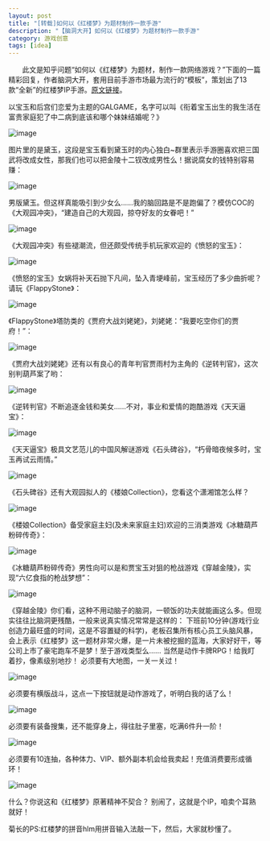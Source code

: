 ```yaml
---
layout: post
title: "[转载]如何以《红楼梦》为题材制作一款手游"
description: "【脑洞大开】如何以《红楼梦》为题材制作一款手游"
category: 游戏创意 
tags: [idea]
---
```


&#160; &#160; &#160; &#160;此文是知乎问题“如何以《红楼梦》为题材，制作一款网络游戏？”下面的一篇精彩回复，作者脑洞大开，套用目前手游市场最为流行的“模板”，策划出了13款“全新”的红楼梦IP手游。[原文链接](http://www.unitymanual.com/thread-39829-1-1.html)。

<!-- more -->

以宝玉和后宫们恋爱为主题的GALGAME，名字可以叫《衔着宝玉出生的我生活在富贵家庭犯了中二病到底该和哪个妹妹结婚呢？》

![image](http://img17.poco.cn/mypoco/myphoto/20150510/23/178000492201505102307191487964648260_015.jpg?400x267_120) 


图片里的是黛玉，这段是宝玉看到黛玉时的内心独白~群里表示手游圈喜欢把三国武将改成女性，那我们也可以把金陵十二钗改成男性么！据说腐女的钱特别容易赚：
 
![image](http://img17.poco.cn/mypoco/myphoto/20150510/23/178000492201505102307191487964648260_014.jpg?400x267_120)

男版黛玉。但这样真能吸引到少女么……我的脑回路是不是跑偏了？模仿COC的《大观园冲突》，“建造自己的大观园，掠夺好友的女眷吧！”
 
![image](http://img17.poco.cn/mypoco/myphoto/20150510/23/178000492201505102307191487964648260_013.jpg?400x267_120)

《大观园冲突》有些褪潮流，但还颇受传统手机玩家欢迎的《愤怒的宝玉》：
 
![image](http://img17.poco.cn/mypoco/myphoto/20150510/23/178000492201505102307191487964648260_012.jpg?400x267_120)

《愤怒的宝玉》女娲将补天石抛下凡间，坠入青埂峰前，宝玉经历了多少曲折呢？请玩《FlappyStone》：
 
![image](http://img17.poco.cn/mypoco/myphoto/20150510/23/178000492201505102307191487964648260_011.jpg?400x267_120)

《FlappyStone》塔防类的《贾府大战刘姥姥》，刘姥姥：“我要吃空你们的贾府！”：
 
![image](http://img17.poco.cn/mypoco/myphoto/20150510/23/178000492201505102307191487964648260_010.jpg?400x267_120)

《贾府大战刘姥姥》还有以有良心的青年判官贾雨村为主角的《逆转判官》，这次别判葫芦案了哟：
 
![image](http://img17.poco.cn/mypoco/myphoto/20150510/23/178000492201505102307191487964648260_009.jpg?400x267_120)

《逆转判官》不断追逐金钱和美女……不对，事业和爱情的跑酷游戏《天天逼宝》：
 
![image](http://img17.poco.cn/mypoco/myphoto/20150510/23/178000492201505102307191487964648260_008.jpg?400x267_120)

《天天逼宝》极具文艺范儿的中国风解谜游戏《石头碑谷》，“朽骨暗夜候多时，宝玉再试云雨情。”
 
![image](http://img17.poco.cn/mypoco/myphoto/20150510/23/178000492201505102307191487964648260_007.jpg?400x267_120)

《石头碑谷》还有大观园拟人的《楼娘Collection》，您看这个潇湘馆怎么样？
 
![image](http://img17.poco.cn/mypoco/myphoto/20150510/23/178000492201505102307191487964648260_006.jpg?400x267_120)

《楼娘Collection》备受家庭主妇(及未来家庭主妇)欢迎的三消类游戏《冰糖葫芦粉碎传奇》：
 
![image](http://img17.poco.cn/mypoco/myphoto/20150510/23/178000492201505102307191487964648260_005.jpg?400x267_120)

《冰糖葫芦粉碎传奇》男性向可以是和贾宝玉对狙的枪战游戏《穿越金陵》，实现“六亿食指的枪战梦想”：
 
![image](http://img17.poco.cn/mypoco/myphoto/20150510/23/178000492201505102307191487964648260_004.jpg?400x267_120)

《穿越金陵》你们看，这种不用动脑子的脑洞，一顿饭的功夫就能画这么多。但现实往往比脑洞更残酷，一般来说真实情况常常是这样的：
下班前10分钟(游戏行业创造力最旺盛的时间，这是不容置疑的科学)，老板召集所有核心员工头脑风暴，会上表示《红楼梦》这一题材非常火爆，是一片未被挖掘的蓝海，大家好好干，等公司上市了豪宅跑车不是梦！至于游戏类型么……
当然是动作卡牌RPG！给我盯着抄，像素级别地抄！
必须要有大地图，一关一关过！
 
![image](http://img17.poco.cn/mypoco/myphoto/20150510/23/178000492201505102307191487964648260_003.jpg?400x267_120)

必须要有横版战斗，这点一下按钮就是动作游戏了，听明白我的话了么！
 
![image](http://img17.poco.cn/mypoco/myphoto/20150510/23/178000492201505102307191487964648260_002.jpg?400x267_120)

必须要有装备搜集，还不能穿身上，得往肚子里塞，吃满6件升一阶！
 
 ![image](http://img17.poco.cn/mypoco/myphoto/20150510/23/178000492201505102307191487964648260_001.jpg?400x267_120)

必须要有10连抽，各种体力、VIP、额外副本机会给我卖起！充值消费要形成循环！
 
![image](http://img17.poco.cn/mypoco/myphoto/20150510/23/178000492201505102307191487964648260_000.jpg?400x267_120)

什么？你说这和《红楼梦》原著精神不契合？
别闹了，这就是个IP，咱卖个耳熟就好！

菊长的PS:红楼梦的拼音hlm用拼音输入法敲一下，然后，大家就秒懂了。